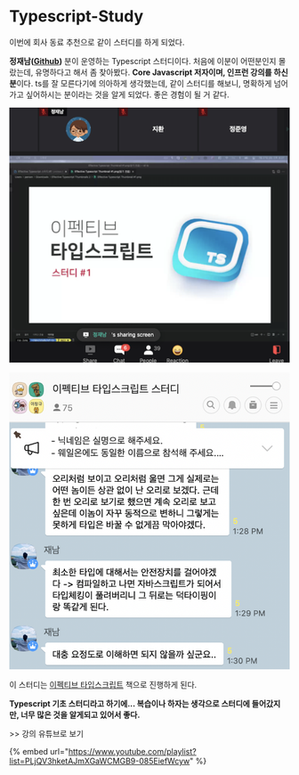 # Typescript-Study

이번에 회사 동료 추천으로 같이 스터디를 하게 되었다.

**정재남\(**[**Github**](https://github.com/roy-jung)**\)** 분이 운영하는 Typescript 스터디이다. 처음에 이분이 어떤분인지 몰랐는데, 유명하다고 해서 좀 찾아봤다. **Core Javascript 저자이며, 인프런 강의를 하신 분**이다. ts를 잘 모른다기에 의아하게 생각했는데, 같이 스터디를 해보니, 명확하게 넘어가고 싶어하시는 분이라는 것을 알게 되었다. 좋은 경험이 될 거 같다.



![Whale &#xBE0C;&#xB77C;&#xC6B0;&#xC838;&#xB97C; &#xD1B5;&#xD574;&#xC11C; &#xBC29;&#xC1A1;](.gitbook/assets/screen-shot-2021-07-29-at-10.25.47-am.png)

![](.gitbook/assets/ts-study.png)

이 스터디는 [이펙티브 타입스크립트](https://www.aladin.co.kr/shop/wproduct.aspx?ItemId=273193135) 책으로 진행하게 된다.

**Typescript 기초 스터디라고 하기에... 복습이나 하자는 생각으로 스터디에 들어갔지만, 너무 많은 것을 알게되고 있어서 좋다.**



&gt;&gt; 강의 유튜브로 보기

{% embed url="https://www.youtube.com/playlist?list=PLjQV3hketAJmXGaWCMGB9-085EiefWcyw" %}







